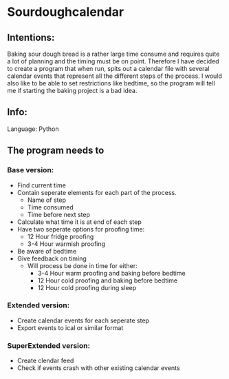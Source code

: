 # Sourdoughcalendar
## Intentions: 
Baking sour dough bread is a rather large time consume and requires quite a lot of planning and the timing must be on point. 
Therefore I have decided to create a program that when run, spits out a calendar file with several calendar events that represent all the different steps of the process. I would also like to be able to set restrictions like bedtime, so the program will tell me if starting the baking project is a bad idea. 

## Info: 
Language: Python


## The program needs to
### Base version:
* Find current time
* Contain seperate elements for each part of the process.
   * Name of step
   * Time consumed
   * Time before next step
 * Calculate what time it is at end of each step
 * Have two seperate options for proofing time: 
   * 12 Hour fridge proofing
   * 3-4 Hour warmish proofing
 * Be aware of bedtime
 * Give feedback on timing
   * Will process be done in time for either:
     * 3-4 Hour warm proofing and baking before bedtime
     * 12 Hour cold proofing and baking before bedtime
     * 12 Hour cold proofing during sleep
 ### Extended version: 
 * Create calendar events for each seperate step 
 * Export events to ical or similar format
 ### SuperExtended version: 
 * Create clendar feed
 * Check if events crash with other existing calendar events
 


  
